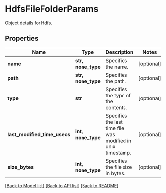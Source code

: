 # HdfsFileFolderParams

Object details for Hdfs.

## Properties
Name | Type | Description | Notes
------------ | ------------- | ------------- | -------------
**name** | **str, none_type** | Specifies the name. | [optional] 
**path** | **str, none_type** | Specifies the path. | [optional] 
**type** | **str** | Specifies the type of the contents. | [optional] 
**last_modified_time_usecs** | **int, none_type** | Specifies the last time file was modified in unix timestamp. | [optional] 
**size_bytes** | **int, none_type** | Specifies the file size in bytes. | [optional] 

[[Back to Model list]](../README.md#documentation-for-models) [[Back to API list]](../README.md#documentation-for-api-endpoints) [[Back to README]](../README.md)


